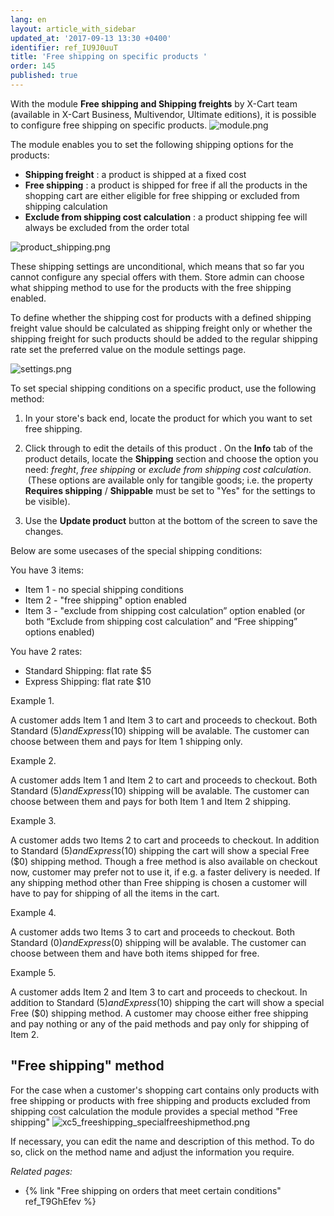```yaml
---
lang: en
layout: article_with_sidebar
updated_at: '2017-09-13 13:30 +0400'
identifier: ref_IU9J0uuT
title: 'Free shipping on specific products '
order: 145
published: true
---
```

With the module **Free shipping and Shipping freights** by X-Cart team (available in X-Cart Business, Multivendor, Ultimate editions), it is possible to configure free shipping on specific products. 
   ![module.png]({{site.baseurl}}/attachments/ref_IU9J0uuT/module.png)
   

The module enables you to set the following shipping options for the products:
  * **Shipping freight** : a product is shipped at a fixed cost
  * **Free shipping** : a product is shipped for free if all the products in the shopping cart are either eligible for free shipping or excluded from shipping calculation
  * **Exclude from shipping cost calculation** : a product shipping fee will always be excluded from the order total
  
  ![product_shipping.png]({{site.baseurl}}/attachments/ref_IU9J0uuT/product_shipping.png)

These shipping settings are unconditional, which means that so far you cannot configure any special offers with them. Store admin can choose what shipping method to use for the products with the free shipping enabled. 

To define whether the shipping cost for products with a defined shipping freight value should be calculated as shipping freight only or whether the shipping freight for such products should be added to the regular shipping rate set the preferred value on the module settings page.

   ![settings.png]({{site.baseurl}}/attachments/ref_IU9J0uuT/settings.png)

To set special shipping conditions on a specific product, use the following method:

   1.  In your store's back end, locate the product for which you want to set free shipping.
   
   2.  Click through to edit the details of this product . On the **Info** tab of the product details, locate the **Shipping** section and choose the option you need: _freght_, _free shipping_ or _exclude from shipping cost calculation_.
     (These options are available only for tangible goods; i.e. the property **Requires shipping** / **Shippable** must be set to "Yes" for the settings to be visible).

   3.  Use the **Update product** button at the bottom of the screen to save the changes. 

Below are some usecases of the special shipping conditions:

You have 3 items:

  * Item 1 - no special shipping conditions 
  * Item 2 - "free shipping" option enabled
  * Item 3 - "exclude from shipping cost calculation” option enabled (or both “Exclude from shipping cost calculation” and “Free shipping” options enabled)

You have 2 rates:
  * Standard Shipping: flat rate $5
  * Express Shipping: flat rate $10

Example 1.

A customer adds Item 1 and Item 3 to cart and proceeds to checkout. Both Standard ($5) and Express ($10) shipping will be avalable. The customer can choose between them and pays for Item 1 shipping only.

Example 2.

A customer adds Item 1 and Item 2 to cart and proceeds to checkout. Both Standard ($5) and Express ($10) shipping will be avalable. The customer can choose between them and pays for both Item 1 and Item 2 shipping.

Example 3.

A customer adds two Items 2 to cart and proceeds to checkout. In addition to Standard ($5) and Express ($10) shipping the cart will show a special Free ($0) shipping method. Though a free method is also available on checkout now, customer may prefer not to use it, if e.g. a faster delivery is needed. If any shipping method other than Free shipping is chosen a customer will have to pay for shipping of all the items in the cart.

Example 4.

A customer adds two Items 3 to cart and proceeds to checkout. Both Standard ($0) and Express ($0) shipping will be avalable. The customer can choose between them and have both items shipped for free.

Example 5.

A customer adds Item 2 and Item 3 to cart and proceeds to checkout. In addition to Standard ($5) and Express ($10) shipping the cart will show a special Free ($0) shipping method. A customer may choose either free shipping and pay nothing or any of the paid methods and pay only for shipping of Item 2.

## "Free shipping" method
For the case when a customer's shopping cart contains only products with free shipping or products with free shipping and products excluded from shipping cost calculation the module provides a special method "Free shipping" 
![xc5_freeshipping_specialfreeshipmethod.png]({{site.baseurl}}/attachments/ref_IU9J0uuT/xc5_freeshipping_specialfreeshipmethod.png)

If necessary, you can edit the name and description of this method. To do so, click on the method name and adjust the information you require.

_Related pages:_

   * {% link "Free shipping on orders that meet certain conditions" ref_T9GhEfev %}
